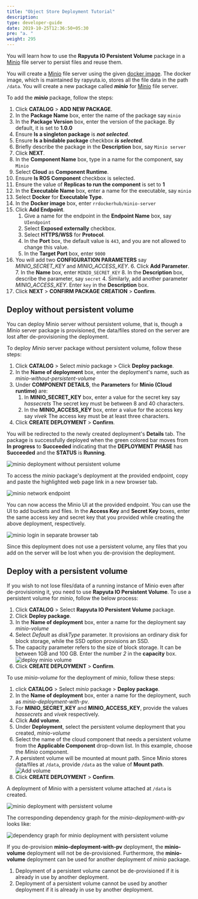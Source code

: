 ```yaml
---
title: "Object Store Deployment Tutorial"
description:
type: developer-guide
date: 2019-10-25T12:36:50+05:30
pre: "a. "
weight: 295
---
```

You will learn how to use the **Rapyuta IO Persistent Volume** package
in a [Minio](https://www.minio.io/) file server to persist files
and reuse them.

You will create a [Minio](https://www.minio.io/) file server using the given [docker image](https://hub.docker.com/r/rrdockerhub/minio-server/).
The docker image, which is maintained by rapyuta.io, stores all the file data in the path
`/data`. You will create a new package called ***minio***
for [Minio](https://www.minio.io/) file server.

To add the ***minio*** package, follow the steps:

1. Click **CATALOG** > **ADD NEW PACKAGE**.
2. In the **Package Name** box, enter the name of the package say `minio`
3. In the **Package Version** box, enter the version of the package.
   By default, it is set to **1.0.0**
4. Ensure **Is a singleton package** is ***not selected***.
5. Ensure **Is a bindable package** checkbox ***is selected***.
6. Briefly describe the package in the **Description** box, say
   `Minio server`
7. Click **NEXT**.
8. In the **Component Name** box, type in a name for the component,
   say `Minio`
9. Select **Cloud** as **Component Runtime**.
10. Ensure **Is ROS Component** checkbox is selected.
11. Ensure the value of **Replicas to run the component** is set to **1**
12. In the **Executable Name** box, enter a name for the executable,
    say `minio`
13. Select **Docker** for **Executable Type**.
14. In the **Docker image** box, enter `rrdockerhub/minio-server`
15. Click **Add Endpoint**.
	1. Give a name for the endpoint in the **Endpoint Name** box, say `UIendpoint`
	2. Select **Exposed externally** checkbox.
	3. Select **HTTPS/WSS** for **Protocol**.
	4. In the **Port** box, the default value is `443`, and you are not allowed to change this value.
	5. In the **Target Port** box, enter `9000`
16. You will add two **CONFIGURATION PARAMETERS** say *MINIO_SECRET_KEY* and *MINIO_ACCESS_KEY*.
	6. Click **Add Parameter**.
	7. In the **Name** box, enter `MINIO_SECRET_KEY`
	8. In the **Description** box, describe the parameter, say
	   `secret`
	4. Similarly, add another parameter *MINIO_ACCESS_KEY*. Enter `key` in the **Description** box.
17. Click **NEXT** > **CONFIRM PACKAGE CREATION** > **Confirm**.

## Deploy without persistent volume
You can deploy Minio server without persistent volume,
that is, though a *Minio* server package is provisioned,
the data/files stored on the server are lost after de-provisioning
the deployment.

To deploy _Minio_ server package without persistent volume, follow these steps:

1. Click **CATALOG** > Select _minio_ package > Click **Deploy package**.
2. In the **Name of deployment** box, enter the deployment's name, such as
_minio-without-persistent-volume_
3. Under **COMPONENT DETAILS**, the **Parameters** for **Minio (Cloud runtime)** are:
	1. In **MINIO_SECRET_KEY** box, enter a value for the secret key say _hassecrets_
       The secret key must be between 8 and 40 characters.
	2. In the **MINIO_ACCESS_KEY** box, enter a value for the access key say _vivek_
       The access key must be at least three characters.
4. Click **CREATE DEPLOYMENT** > **Confirm**.

You will be redirected to the newly created deployment's **Details** tab.
The package is successfully deployed when the green colored bar moves from **In progress** to **Succeeded** indicating that the **DEPLOYMENT PHASE**
has **Succeeded** and the **STATUS** is **Running**.

![minio deployment without persistent volume](/images/core-concepts/persistent-vol-storage/minio-wo-pv-deployment.png?classes=border,shadow&width=60pc)

To access the _minio_ package's deployment at the provided
endpoint, copy and paste the highlighted web page link in a new browser tab.

![minio network endpoint](/images/core-concepts/persistent-vol-storage/minio-wo-pv-endpoint.png?classes=border,shadow&width=50pc)

You can now access the Minio UI at the provided endpoint.
You can use the UI to add buckets and files. In the **Access Key** and
**Secret Key** boxes, enter the same access key and secret key that you
provided while creating the above deployment, respectively.

![minio login in separate browser tab](/images/core-concepts/persistent-vol-storage/minio-login.png?classes=border,shadow&width=50pc)

Since this deployment does not use a persistent volume, any files that you add
on the server will be lost when you de-provision the deployment.

## Deploy with a persistent volume
If you wish to not lose files/data of a running instance of Minio even after
de-provisioning it, you need to use **Rapyuta IO Persistent Volume**. To use a
persistent volume for _minio_, follow the below process:

1. Click **CATALOG** > Select **Rapyuta IO Persistent Volume** package.
2. Click **Deploy package**.
3. In the **Name of deployment** box, enter a name for the deployment say _minio-volume_
4. Select *Default* as *diskType* parameter. It provisions an ordinary disk for
   block storage, while the SSD option provisions an SSD.
5. The capacity parameter refers to the size of block storage. It can be between
   1GB and 100 GB. Enter the number *2* in the **capacity** box.
   ![deploy minio volume](/images/core-concepts/persistent-vol-storage/deploy-minio-volume.png?classes=border,shadow&width=30pc)
6. Click **CREATE DEPLOYMENT** > **Confirm**.

To use _minio-volume_ for the deployment of _minio_, follow these steps:

1. click **CATALOG** > Select _minio_ package > **Deploy package**.
2. In the **Name of deployment** box, enter a name for the deployment, such as
_minio-deployment-with-pv_.
3. For **MINIO_SECRET_KEY** and **MINIO_ACCESS_KEY**, provide the values _hassecrets_ and _vivek_ respectively.
4. Click **Add volume**.
5. Under **Deployment**, select the persistent volume deployment that you created, _minio-volume_
6. Select the name of the cloud component that needs a persistent volume from
   the **Applicable Component** drop-down list. In this example, choose the _Minio_ component.
7. A persistent volume will be mounted at mount path. Since Minio stores
   data/files at `/data`, provide `/data` as the value of **Mount path**.
   ![Add volume](/images/core-concepts/persistent-vol-storage/add-volume.png?classes=border,shadow&width=50pc)
8. Click **CREATE DEPLOYMENT** > **Confirm**.

A deployment of Minio with a persistent volume attached at `/data` is created.

![minio deployment with persistent volume](/images/core-concepts/persistent-vol-storage/minio-deployment-with-pv.png?classes=border,shadow&width=50pc)

The corresponding dependency graph for the *minio-deployment-with-pv* looks like:

![dependency graph for minio deployment with persistent volume](/images/core-concepts/persistent-vol-storage/minio-with-pv-dgraph.png?classes=border,shadow&width=50pc)

If you de-provision **minio-deployment-with-pv** deployment, the **minio-volume** deployment will not be de-provisioned. Furthermore, the **minio-volume** deployment can be used for another deployment of _minio_ package.

1. Deployment of a persistent volume cannot be de-provisioned if it is already
in use by another deployment.
2. Deployment of a persistent volume cannot be used by another deployment if
it is already in use by another deployment.
